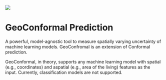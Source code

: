 ![](https://img.shields.io/github/license/GeoXAI/GeoConformal?style=flat-square)
# GeoConformal Prediction

A powerful, model-agnostic tool to measure spatially varying uncertainty of machine learning models. GeoConfromal is an extension of Conformal prediction.

GeoConformal, in theory, supports any machine learning model with spatial (e.g., coordinates) and aspatial (e.g., area of the living) features as the input. Currently, classification models are not supported.